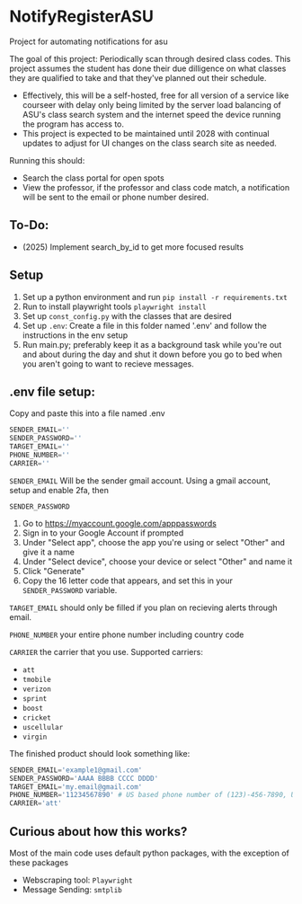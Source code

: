# NotifyRegisterASU
Project for automating notifications for asu

The goal of this project:
Periodically scan through desired class codes. This project assumes the student has done their due dilligence on what classes they are qualified to take and that they've planned out their schedule.
- Effectively, this will be a self-hosted, free for all version of a service like courseer with delay only being limited
by the server load balancing of ASU's class search system and the internet speed the device running the program has access to. 
- This project is expected to be maintained until 2028 with continual updates to adjust for UI changes on the class search site as needed.

Running this should:
- Search the class portal for open spots
- View the professor, if the professor and class code match, a notification will be sent to the email or phone number desired.

## To-Do:
- (2025) Implement search_by_id to get more focused results

## Setup

1. Set up a python environment and run ```pip install -r requirements.txt```
2. Run to install playwright tools ```playwright install```
3. Set up ```const_config.py``` with the classes that are desired
4. Set up ```.env```: Create a file in this folder named '.env' and follow the instructions in the env setup
5. Run main.py; preferably keep it as a background task while you're out and about during the day and shut it down before you go to bed when you aren't going to want to recieve messages.

## .env file setup:

Copy and paste this into a file named .env
```python
SENDER_EMAIL=''
SENDER_PASSWORD=''
TARGET_EMAIL=''
PHONE_NUMBER=''
CARRIER=''
```

```SENDER_EMAIL``` Will be the sender gmail account. Using a gmail account, setup and enable 2fa, then

```SENDER_PASSWORD```
1. Go to https://myaccount.google.com/apppasswords
2. Sign in to your Google Account if prompted
3. Under "Select app", choose the app you're using or select "Other" and give it a name
4. Under "Select device", choose your device or select "Other" and name it
5. Click "Generate"
6. Copy the 16 letter code that appears, and set this in your ```SENDER_PASSWORD``` variable.

```TARGET_EMAIL``` should only be filled if you plan on recieving alerts through email.

```PHONE_NUMBER``` your entire phone number including country code

```CARRIER``` the carrier that you use. Supported carriers: 
- ``att``
- ``tmobile``
- ``verizon``
- ``sprint``
- ``boost``
- ``cricket``
- ``uscellular``
- ``virgin``

The finished product should look something like:
```python
SENDER_EMAIL='example1@gmail.com'
SENDER_PASSWORD='AAAA BBBB CCCC DDDD'
TARGET_EMAIL='my.email@gmail.com'
PHONE_NUMBER='11234567890' # US based phone number of (123)-456-7890, US Country code is '1'
CARRIER='att'
```

## Curious about how this works?
Most of the main code uses default python packages, with the exception of these packages<br>
- Webscraping tool: ``Playwright``
- Message Sending: ```smtplib```
